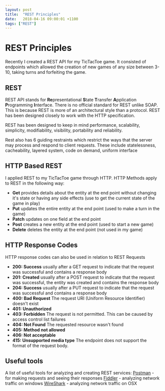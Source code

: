```yaml
---
layout: post
title:  "REST Principles"
date:   2018-04-16 09:00:01 +1100
tags: ["REST"]
---
```


# REST Principles
Recently I created a REST API for my TicTacToe game. It consisted of endpoints which allowed the creation of new games of any size between 3-10, taking turns and forfeiting the game.

## REST
REST API stands for **Re**presentational **S**tate **T**ransfer **A**pplication **P**rogramming **I**nterface. There is no official standard for REST unlike SOAP. This is because REST is more of an architectural style than a protocol. REST has been designed closely to work with the HTTP specification.

REST has been designed to keep in mind performance, scalability, simplicity, modifiability, visibility, portability and reliability.

Rest also has 6 guiding restraints which restrict the ways that the server may process and respond to client requests. These include statelessness, cacheability, layered system, code on demand, uniform interface

## HTTP Based REST
I applied REST to my TicTacToe game through HTTP. HTTP Methods apply to REST in the following way:
* **Get** provides details about the entity at the end point without changing it's state or having any side effects (use to get the current state of the game in play)
* **Put** updates the entire entity at the end point (used to make a turn in the game)
* **Patch** updates on one field at the end point
* **Post** creates a new entity at the end point (used to start a new game)
* **Delete** deletes the entity at the end point (not used in my game)

## HTTP Response Codes
HTTP response codes can also be used in relation to REST Requests
* **200: Success** usually after a GET request to indicate that the request was successful and contains a response body 
* **201: Created** usually after a POST request to indicate that the request was successful, the entity was created and contains the response body
* **204: Success** usually after a PUT request to indicate that the request was successful and contains a response body 
* **400: Bad Request** The request URI (Uniform Resource Identifier) doesn't exist
* **401: Unauthorized**
* **403: Forbidden** The request is not permitted. This can be caused by access control list failures
* **404: Not Found** The requested resource wasn't found
* **405: Method not allowed**
* **406: Not acceptable**
* **415: Unsupported media type** The endpoint does not support the format of the request body.

## Useful tools
A list of useful tools for analyzing and creating REST services:
[Postman](https://www.getpostman.com/) - for making requests and seeing their responses
[Fiddler](https://www.telerik.com/fiddler) - analyzing network traffic on windows
[WireShark](https://www.wireshark.org/) - analyzing network traffic on OSX